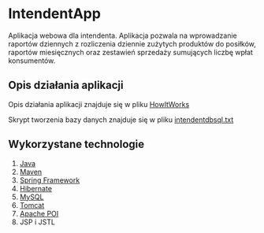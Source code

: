 ﻿# IntendentApp
 Aplikacja webowa dla intendenta. Aplikacja pozwala na wprowadzanie raportów dziennych z rozliczenia dziennie zużytych produktów do posiłków, raportów miesięcznych oraz zestawień sprzedaży sumujących liczbę wpłat konsumentów.
## Opis działania aplikacji

  Opis działania aplikacji znajduje się w pliku [HowItWorks](HowItWorks.pdf)
  
  Skrypt tworzenia bazy danych znajduje się w pliku [intendentdbsql.txt](intendentdbsql.txt)

## Wykorzystane technologie
1. [Java](http://www.oracle.com/technetwork/java/javase/downloads/jdk8-downloads-2133151.html)
2. [Maven](https://maven.apache.org/download.cgi)
3. [Spring Framework](https://spring.io/)
4. [Hibernate](http://hibernate.org/)
5. [MySQL](https://www.mysql.com/)
6. [Tomcat](http://tomcat.apache.org/)
7. [Apache POI](https://poi.apache.org/)
4. JSP i JSTL
